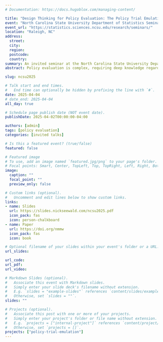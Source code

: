 ```yaml
---
# Documentation: https://docs.hugoblox.com/managing-content/

title: "Design Thinking for Policy Evaluation: The Policy Trial Emulation Framework"
event: "North Carolina State University Department of Statistics Seminar"
event_url: "https://statistics.sciences.ncsu.edu/research/seminars/"
location: "Raleigh, NC"
address:
  street:
  city:
  region:
  postcode:
  country:
summary: An invited seminar at the North Carolina State University Department of Statistics.
abstract: Policy evaluation is complex, requiring deep knowledge regarding the policies themselves, the contexts in which they are enacted, the degree to which they are implemented, as well as appropriate data and statistical methods for making causal inferences about policy effects on outcomes. High-quality study design is critical in this research, both for investigators to improve validity of causal inference, and for readers and policymakers to understand, trust, and act on the results. Target trial emulation is an approach to designing rigorous non-experimental studies by “emulating” key features of a clinical trial. Most used outside policy contexts, this approach is also valuable for policy evaluation and can address challenges unique to that context. We discuss how using the policy trial emulation framework to conduct and report on research design and methods supports transparent assessment of threats to causal inference in non-experimental studies intended to assess the effect of a health policy on clinical or population health outcomes. We show how careful design thinking lays a foundation for cutting-edge statistical tools to enable rigorous, high-quality policy evaluation studies, with application to a study of the effects of state medical cannabis laws on opioid prescribing for chronic noncancer pain.

slug: ncsu2025

# Talk start and end times.
#   End time can optionally be hidden by prefixing the line with `#`.
date: 2025-04-04
# date_end: 2025-04-04
all_day: true

# Schedule page publish date (NOT event date).
publishDate: 2025-04-02T00:00:00-04:00

authors: [admin]
tags: [policy evaluation]
categories: [invited talks]

# Is this a featured event? (true/false)
featured: false

# Featured image
# To use, add an image named `featured.jpg/png` to your page's folder. 
# Focal points: Smart, Center, TopLeft, Top, TopRight, Left, Right, BottomLeft, Bottom, BottomRight.
image:
  caption: ""
  focal_point: ""
  preview_only: false

# Custom links (optional).
#   Uncomment and edit lines below to show custom links.
links:
- name: Slides
  url: https://slides.nickseewald.com/ncsu2025.pdf
  icon_pack: fas
  icon: person-chalkboard
- name: Paper
  url: https://doi.org/nmmw
  icon_pack: fas
  icon: book

# Optional filename of your slides within your event's folder or a URL.
url_slides:

url_code:
url_pdf:
url_video:

# Markdown Slides (optional).
#   Associate this event with Markdown slides.
#   Simply enter your slide deck's filename without extension.
#   E.g. `slides = "example-slides"` references `content/slides/example-slides.md`.
#   Otherwise, set `slides = ""`.
slides: ""

# Projects (optional).
#   Associate this post with one or more of your projects.
#   Simply enter your project's folder or file name without extension.
#   E.g. `projects = ["internal-project"]` references `content/project/deep-learning/index.md`.
#   Otherwise, set `projects = []`.
projects: ["policy-trial-emulation"]
---
```

